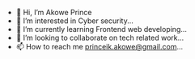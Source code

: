 - 👋 Hi, I’m Akowe Prince
- 👀 I’m interested in Cyber security...
- 🌱 I’m currently learning Frontend web developing...
- 💞️ I’m looking to collaborate on tech related work...
- 📫 How to reach me princeik.akowe@gmail.com...

<!---
Ikoyi1st/Ikoyi1st is a ✨ special ✨ repository because its `README.md` (this file) appears on your GitHub profile.
You can click the Preview link to take a look at your changes.
--->
